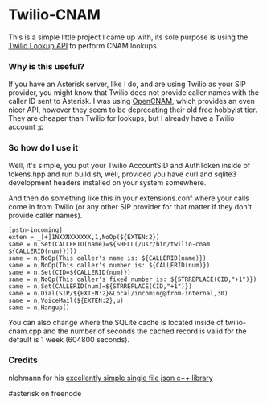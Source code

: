 # Twilio-CNAM #

This is a simple little project I came up with, its sole purpose is using the [Twilio Lookup API](https://www.twilio.com/lookup)
to perform CNAM lookups.

### Why is this useful? ###

If you have an Asterisk server, like I do, and are using Twilio as your SIP provider, you might know that Twilio does not provide caller names
with the caller ID sent to Asterisk. I was using [OpenCNAM](http://www.opencnam.com/), which provides an even nicer API, however they seem
to be deprecating their old free hobbyist tier. They are cheaper than Twilio for lookups, but I already have a Twilio account ;p

### So how do I use it ###

Well, it's simple, you put your Twilio AccountSID and AuthToken inside of tokens.hpp and run build.sh, well, provided you have curl and sqlite3
development headers installed on your system somewhere.

And then do something like this in your extensions.conf where your calls come in from Twilio (or any other SIP provider for that matter 
if they don't provide caller names). 


~~~~
[pstn-incoming]
exten = _[+]1NXXNXXXXXX,1,NoOp(${EXTEN:2})
same = n,Set(CALLERID(name)=${SHELL(/usr/bin/twilio-cnam ${CALLERID(num)})})
same = n,NoOp(This caller's name is: ${CALLERID(name)})
same = n,NoOp(This caller's number is: ${CALLERID(num)})
same = n,Set(CID=${CALLERID(num)})
same = n,NoOp(This caller's fixed number is: ${STRREPLACE(CID,"+1")})
same = n,Set(CALLERID(num)=${STRREPLACE(CID,"+1")})
same = n,Dial(SIP/${EXTEN:2}&Local/incoming@from-internal,30)
same = n,VoiceMail(${EXTEN:2},u)
same = n,Hangup()
~~~~

You can also change where the SQLite cache is located inside of twilio-cnam.cpp and the number of seconds the cached
record is valid for the default is 1 week (604800 seconds).


### Credits ###

nlohmann for his [excellently simple single file json c++ library](https://github.com/nlohmann/json)

\#asterisk on freenode

